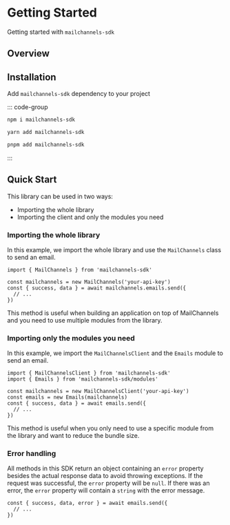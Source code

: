 # Getting Started

Getting started with `mailchannels-sdk`

## Overview

<!-- @include: ../README.md#overview -->
<!-- @include: ../README.md#note -->

## Installation

Add `mailchannels-sdk` dependency to your project

::: code-group
```sh [npm]
npm i mailchannels-sdk
```

```sh [yarn]
yarn add mailchannels-sdk
```

```sh [pnpm]
pnpm add mailchannels-sdk
```
:::

## Quick Start

This library can be used in two ways:
- Importing the whole library
- Importing the client and only the modules you need

### Importing the whole library

In this example, we import the whole library and use the `MailChannels` class to send an email.

```ts{1}
import { MailChannels } from 'mailchannels-sdk'

const mailchannels = new MailChannels('your-api-key')
const { success, data } = await mailchannels.emails.send({
  // ...
})
```

This method is useful when building an application on top of MailChannels and you need to use multiple modules from the library.

### Importing only the modules you need

In this example, we import the `MailChannelsClient` and the `Emails` module to send an email.

```ts{1,2}
import { MailChannelsClient } from 'mailchannels-sdk'
import { Emails } from 'mailchannels-sdk/modules'

const mailchannels = new MailChannelsClient('your-api-key')
const emails = new Emails(mailchannels)
const { success, data } = await emails.send({
  // ...
})
```

This method is useful when you only need to use a specific module from the library and want to reduce the bundle size.

### Error handling

All methods in this SDK return an object containing an `error` property besides the actual response data to avoid throwing exceptions. If the request was successful, the `error` property will be `null`. If there was an error, the `error` property will contain a `string` with the error message.

```ts{1}
const { success, data, error } = await emails.send({
  // ...
})
```
